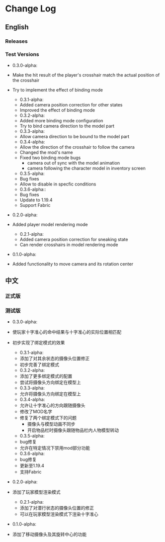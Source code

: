 # Change Log #

## English ##

### Releases ###

### Test Versions ###

* 0.3.0-alpha:
* Make the hit result of the player's crosshair match the actual position of the crosshair
* Try to implement the effect of binding mode
  * 0.3.1-alpha:
  * Added camera position correction for other states
  * Improved the effect of binding mode
  * 0.3.2-alpha:
  * Added more binding mode configuration
  * Try to bind camera direction to the model part
  * 0.3.3-alpha:
  * Allow camera direction to be bound to the model part
  * 0.3.4-alpha:
  * Allow the direction of the crosshair to follow the camera
  * Changed the mod's name
  * Fixed two binding mode bugs
    * camera out of sync with the model animation
    * camera following the character model in inventory screen
  * 0.3.5-alpha:
  * Bug fixes
  * Allow to disable in specfic conditions
  * 0.3.6-alpha::
  * Bug fixes
  * Update to 1.19.4
  * Support Fabric

* 0.2.0-alpha:
* Added player model rendering mode
  * 0.2.1-alpha:
  * Added camera position correction for sneaking state
  * Can render crosshairs in model rendering mode

* 0.1.0-alpha:
* Added functionality to move camera and its rotation center

## 中文 ##

### 正式版 ###

### 测试版 ###

* 0.3.0-alpha:
* 使玩家十字准心的命中结果与十字准心的实际位置相匹配
* 初步实现了绑定模式的效果
  * 0.3.1-alpha:
  * 添加了对其余状态的摄像头位置修正
  * 初步完善了绑定模式
  * 0.3.2-alpha:
  * 添加了更多绑定模式的配置
  * 尝试将摄像头方向绑定在模型上
  * 0.3.3-alpha:
  * 允许将摄像头方向绑定在模型上
  * 0.3.4-alpha:
  * 允许让十字准心的方向跟随摄像头
  * 修改了MOD名字
  * 修复了两个绑定模式下的问题
    * 摄像头与模型动画不同步
    * 开启物品栏时摄像头跟随物品栏内人物模型转动
  * 0.3.5-alpha:
  * bug修复
  * 允许在特定情况下禁用mod部分功能
  * 0.3.6-alpha:
  * bug修复
  * 更新至1.19.4
  * 支持Fabric

* 0.2.0-alpha:
* 添加了玩家模型渲染模式
  * 0.2.1-alpha:
  * 添加了对潜行状态的摄像头位置的修正
  * 可以在玩家模型渲染模式下渲染十字准心

* 0.1.0-alpha:
* 添加了移动摄像头及其旋转中心的功能
